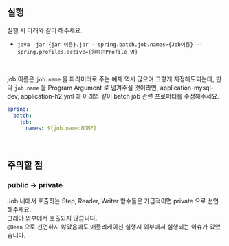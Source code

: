 
## 실행

실행 시 아래와 같이 해주세요.
- `java -jar {jar 이름}.jar --spring.batch.job.names={Job이름} --spring.profiles.active={원하는Profile 명}` 
<br/>

job 이름은 `job.name` 을 파라미터로 주는 예제 역시 많으며 그렇게 지정해도되는데, 만약 `job.name` 을 Program Argument 로 넘겨주실 것이라면, application-mysql-dev, application-h2.yml 에 아래와 같이 batch job 관련 프로퍼티를 수정해주세요.

```yaml
spring:
  batch:
    job:
      names: ${job.name:NONE}
```
<br/>

## 주의할 점
### public → private
Job 내에서 호출하는 Step, Reader, Writer 함수들은 가급적이면 private 으로 선언해주세요.<br/>
그래야 외부에서 호출되지 않습니다.<br/>
`@Bean` 으로 선언하지 않았음에도 애플리케이션 실행시 외부에서 실행되는 이슈가 있었습니다.<br/>
<br/>




